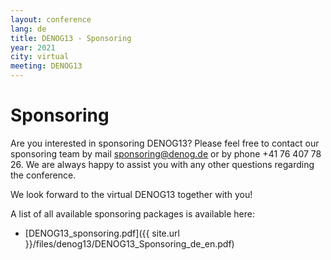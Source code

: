 ```yaml
---
layout: conference
lang: de
title: DENOG13 - Sponsoring
year: 2021
city: virtual
meeting: DENOG13
---
```

# Sponsoring

Are you interested in sponsoring DENOG13? Please feel free to contact our sponsoring team by mail [sponsoring@denog.de](mailto:sponsoring@denog.de) or by phone +41 76 407 78 26.
We are always happy to assist you with any other questions regarding the conference.

We look forward to the virtual DENOG13 together with you!

A list of all available sponsoring packages is available here:
- [DENOG13_sponsoring.pdf]({{ site.url }}/files/denog13/DENOG13_Sponsoring_de_en.pdf)
